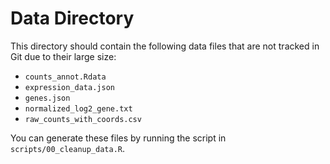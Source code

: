 # Data Directory

This directory should contain the following data files that are not tracked in Git due to their large size:

- `counts_annot.Rdata` 
- `expression_data.json`
- `genes.json`
- `normalized_log2_gene.txt`
- `raw_counts_with_coords.csv`

You can generate these files by running the script in `scripts/00_cleanup_data.R`.
